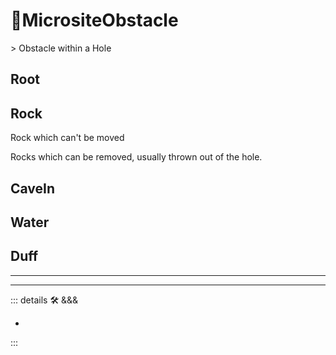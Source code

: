# 🔻<via>MicrositeObstacle</via>

</via>
> Obstacle within a Hole

## Root

## Rock

Rock which can't be moved

Rocks which can be removed, usually thrown out of the hole.

## CaveIn

## Water

## Duff

---

<!-- =================================================== -->
<!-- =================================================== -->
<!-- =================================================== -->
<!-- =================================================== -->
<!-- =================================================== -->
---

<!-- =================================================== -->
<!-- =================================================== -->
<!-- =================================================== -->
<!-- =================================================== -->
<!-- =================================================== -->
::: details 🛠 <dev>&&&</dev>

-

:::
